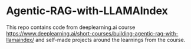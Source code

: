 # Agentic-RAG-with-LLAMAIndex

This repo contains code from deeplearning.ai course https://www.deeplearning.ai/short-courses/building-agentic-rag-with-llamaindex/ and self-made projects around the learnings from the course.
